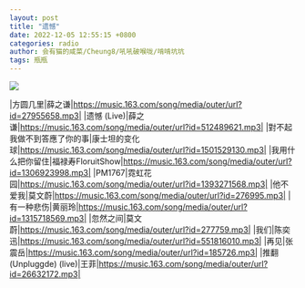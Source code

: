 ```yaml
---
layout: post
title: "遗憾"
date: 2022-12-05 12:55:15 +0800
categories: radio
author: 会有猫的咸菜/Cheung8/吼吼破喉咙/啃啃坑坑
tags: 瓶瓶
---
```

![]({{site.baseurl}}/images/cover_20221205.jpg)

|方圆几里|薛之谦|https://music.163.com/song/media/outer/url?id=27955658.mp3|
|遗憾 (Live)|薛之谦|https://music.163.com/song/media/outer/url?id=512489621.mp3|
|對不起我做不到答應了你的事|康士坦的变化球|https://music.163.com/song/media/outer/url?id=1501529130.mp3|
|我用什么把你留住|福禄寿FloruitShow|https://music.163.com/song/media/outer/url?id=1306923998.mp3|
|PM1767|霓虹花园|https://music.163.com/song/media/outer/url?id=1393271568.mp3|
|他不爱我|莫文蔚|https://music.163.com/song/media/outer/url?id=276995.mp3|
|有一种悲伤|黄丽玲|https://music.163.com/song/media/outer/url?id=1315718569.mp3|
|忽然之间|莫文蔚|https://music.163.com/song/media/outer/url?id=277759.mp3|
|我们|陈奕迅|https://music.163.com/song/media/outer/url?id=551816010.mp3|
|再见|张震岳|https://music.163.com/song/media/outer/url?id=185726.mp3|
|推翻(Unpluggde) (live)|王菲|https://music.163.com/song/media/outer/url?id=26632172.mp3|

